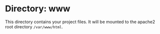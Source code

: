 # Directory: www
This directory contains your project files. It will be mounted to the apache2 root directory `/var/www/html`.